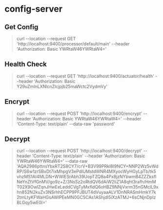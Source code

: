 # config-server

## Get Config
> curl --location --request GET 'http://localhost:9400/processor/default/main' --header 'Authorization: Basic YWRtaW46YWRtaW4='

## Health Check
> curl --location --request GET 'http://localhost:9400/actuator/health' --header 'Authorization: Basic Y29uZmlnLXNlcnZlcjpjb25maWctc2VydmVy'

## Encrypt
> curl --location --request POST 'http://localhost:9400/encrypt' --header 'Authorization: Basic YWRtaW46YWRtaW4=' --header 'Content-Type: text/plain' --data-raw 'password'

## Decrypt
> curl --location --request POST 'http://localhost:9400/decrypt' --header 'Content-Type: text/plain' --header 'Authorization: Basic YWRtaW46YWRtaW4=' --data-raw 'AQA2986pttnsYbxRT2S8CY7/crV+B3V99PRkl8I9NCY+NNP2Wz5vWdRP/S6w1zrSBvDt7ixMhpgV3ePdlUMstdWNR4MXyocWyHGyLpTb/tk5vhzMS1AI4MLDN+WWlESrAbh39UopTZQ8a4Px8jzNYbwmB4ZZZksflNeYnZtVfGnMV/go9z+Z/3NsSz2oRtdQV6dAiW2IiZ1A8qht3rafh/HmMT02X9OwlZqnJHwEeLeddCVgTyMxfldQ6oHBZ9NNjVxrm35nGMclL9xhn852N2kuZv3NSrhhECPP9PFJBUT4dVuyaaALV1DnNRASmHmkY7k2tmLtyKFWaHGsAWlPEeMN0GC5CAs1AShjdI5iXzATMJ+6sCNjnDpIzBLGqy5wE0I='

